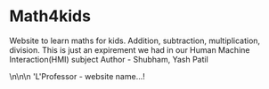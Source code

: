 # Math4kids
Website to learn maths for kids. Addition, subtraction, multiplication, division.
This is just an expirement we had in our Human Machine Interaction(HMI) subject
Author - Shubham, Yash Patil

\n\n\n
'L'Professor - website name...!

